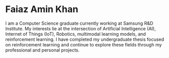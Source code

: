 # Faiaz Amin Khan

I am a Computer Science graduate currently working at Samsung R&D Institute. My interests lie at the intersection of Artificial Intelligence (AI), Internet of Things (IoT), Robotics, multimodal learning models, and reinforcement learning. I have completed my undergraduate thesis focused on reinforcement learning and continue to explore these fields through my professional and personal projects.
